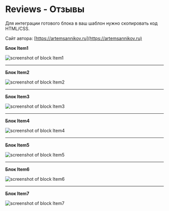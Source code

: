 Reviews - Отзывы
=====================

Для интеграции готового блока в ваш шаблон нужно скопировать код HTML/CSS.

Сайт автора: [https://artemsannikov.ru](https://artemsannikov.ru)

**Блок Item1**

![screenshot of block Item1](https://user-images.githubusercontent.com/31792522/69213325-8f3e4480-0b85-11ea-8d72-7bd15b10f2dd.jpg)

<hr>

**Блок Item2**

![screenshot of block Item2](https://user-images.githubusercontent.com/31792522/69214362-97e44a00-0b88-11ea-9b77-6767acbf4f78.jpg)

<hr>

**Блок Item3**

![screenshot of block Item3](https://user-images.githubusercontent.com/31792522/69214649-4f795c00-0b89-11ea-9337-f3237534d55b.jpg)

<hr>

**Блок Item4**

![screenshot of block Item4](https://user-images.githubusercontent.com/31792522/69228835-1f8c8180-0ba6-11ea-8732-d324302b41d6.jpg)

<hr>

**Блок Item5**

![screenshot of block Item5](https://user-images.githubusercontent.com/31792522/69229462-41d2cf00-0ba7-11ea-8654-3fe50470d7c8.jpg)

<hr>

**Блок Item6**

![screenshot of block Item6](https://user-images.githubusercontent.com/31792522/69230290-c96d0d80-0ba8-11ea-9a33-7a6114d6bb7d.jpg)

<hr>

**Блок Item7**

![screenshot of block Item7](https://user-images.githubusercontent.com/31792522/69230529-400a0b00-0ba9-11ea-93c5-55e58978211a.jpg)